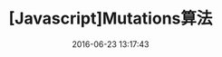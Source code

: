 ---
title: '[Javascript]Mutations算法'
layout: post
date: 2016-06-23 13:17:43
updated: 2016-06-23 16:27:13
comments: true
categories: 技术
tags: [算法,Javascript,前端,总结,FreeCodeCamp]
keywords: 算法,Javascript,FreeCodeCamp
description: 
---